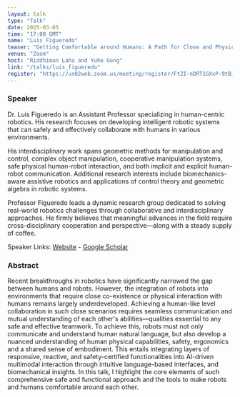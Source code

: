 ```yaml
---
layout: talk
type: "Talk"
date: 2025-03-05
time: "17:00 GMT"
name: "Luis Figueredo"
teaser: "Getting Comfortable around Humans: A Path for Close and Physical Human-Robot Collaboration"
venue: "Zoom"
host: "Riddhiman Laha and Yuhe Gong"
link: "/talks/luis_figueredo"
register: "https://us02web.zoom.us/meeting/register/FtZI-nDRT1GXxP-9tBJgEQ"
---
```

### Speaker 
Dr. Luis Figueredo is an Assistant Professor specializing in human-centric robotics. His research focuses on developing intelligent robotic systems that can safely and effectively collaborate with humans in various environments.

His interdisciplinary work spans geometric methods for manipulation and control, complex object manipulation, cooperative manipulation systems, safe physical human-robot interaction, and both implicit and explicit human-robot communication. Additional research interests include biomechanics-aware assistive robotics and applications of control theory and geometric algebra in robotic systems.

Professor Figueredo leads a dynamic research group dedicated to solving real-world robotics challenges through collaborative and interdisciplinary approaches. He firmly believes that meaningful advances in the field require cross-disciplinary cooperation and perspective—along with a steady supply of coffee.

Speaker Links: [Website](https://www.luisfigueredo.com/) - [Google Scholar](https://scholar.google.com/citations?user=ppZN58sAAAAJ&hl=en)

### Abstract 
Recent breakthroughs in robotics have significantly narrowed the gap between humans and robots. However, the integration of robots into environments that require close co-existence or physical interaction with humans remains largely underdeveloped. Achieving a human-like level collaboration in such close scenarios requires seamless communication and mutual understanding of each other's abilities—qualities essential to any safe and effective teamwork. To achieve this, robots must not only communicate and understand human natural language, but also develop a nuanced understanding of human physical capabilities, safety, ergonomics and a shared sense of embodiment. This entails integrating layers of responsive, reactive, and safety-certified functionalities into AI-driven multimodal interaction through intuitive language-based interfaces, and biomechanical insights. In this talk, I highlight the core elements of such comprehensive safe and functional approach and the tools to make robots and humans comfortable around each other.
